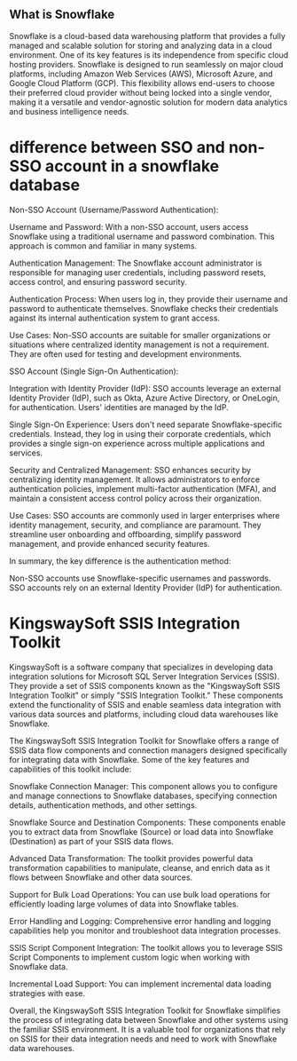 ## What is Snowflake 
Snowflake is a cloud-based data warehousing platform that provides a fully managed and scalable solution for storing and analyzing data in a cloud environment. One of its key features is its independence from specific cloud hosting providers. Snowflake is designed to run seamlessly on major cloud platforms, including Amazon Web Services (AWS), Microsoft Azure, and Google Cloud Platform (GCP). This flexibility allows end-users to choose their preferred cloud provider without being locked into a single vendor, making it a versatile and vendor-agnostic solution for modern data analytics and business intelligence needs.


# difference between SSO and non-SSO account in a snowflake database

Non-SSO Account (Username/Password Authentication):

Username and Password: With a non-SSO account, users access Snowflake using a traditional username and password combination. This approach is common and familiar in many systems.

Authentication Management: The Snowflake account administrator is responsible for managing user credentials, including password resets, access control, and ensuring password security.

Authentication Process: When users log in, they provide their username and password to authenticate themselves. Snowflake checks their credentials against its internal authentication system to grant access.

Use Cases: Non-SSO accounts are suitable for smaller organizations or situations where centralized identity management is not a requirement. They are often used for testing and development environments.

SSO Account (Single Sign-On Authentication):

Integration with Identity Provider (IdP): SSO accounts leverage an external Identity Provider (IdP), such as Okta, Azure Active Directory, or OneLogin, for authentication. Users' identities are managed by the IdP.

Single Sign-On Experience: Users don't need separate Snowflake-specific credentials. Instead, they log in using their corporate credentials, which provides a single sign-on experience across multiple applications and services.

Security and Centralized Management: SSO enhances security by centralizing identity management. It allows administrators to enforce authentication policies, implement multi-factor authentication (MFA), and maintain a consistent access control policy across their organization.

Use Cases: SSO accounts are commonly used in larger enterprises where identity management, security, and compliance are paramount. They streamline user onboarding and offboarding, simplify password management, and provide enhanced security features.

In summary, the key difference is the authentication method:

Non-SSO accounts use Snowflake-specific usernames and passwords.
SSO accounts rely on an external Identity Provider (IdP) for authentication.


# KingswaySoft SSIS Integration Toolkit
KingswaySoft is a software company that specializes in developing data integration solutions for Microsoft SQL Server Integration Services (SSIS). They provide a set of SSIS components known as the "KingswaySoft SSIS Integration Toolkit" or simply "SSIS Integration Toolkit." These components extend the functionality of SSIS and enable seamless data integration with various data sources and platforms, including cloud data warehouses like Snowflake.

The KingswaySoft SSIS Integration Toolkit for Snowflake offers a range of SSIS data flow components and connection managers designed specifically for integrating data with Snowflake. Some of the key features and capabilities of this toolkit include:

Snowflake Connection Manager: This component allows you to configure and manage connections to Snowflake databases, specifying connection details, authentication methods, and other settings.

Snowflake Source and Destination Components: These components enable you to extract data from Snowflake (Source) or load data into Snowflake (Destination) as part of your SSIS data flows.

Advanced Data Transformation: The toolkit provides powerful data transformation capabilities to manipulate, cleanse, and enrich data as it flows between Snowflake and other data sources.

Support for Bulk Load Operations: You can use bulk load operations for efficiently loading large volumes of data into Snowflake tables.

Error Handling and Logging: Comprehensive error handling and logging capabilities help you monitor and troubleshoot data integration processes.

SSIS Script Component Integration: The toolkit allows you to leverage SSIS Script Components to implement custom logic when working with Snowflake data.

Incremental Load Support: You can implement incremental data loading strategies with ease.

Overall, the KingswaySoft SSIS Integration Toolkit for Snowflake simplifies the process of integrating data between Snowflake and other systems using the familiar SSIS environment. It is a valuable tool for organizations that rely on SSIS for their data integration needs and need to work with Snowflake data warehouses.



